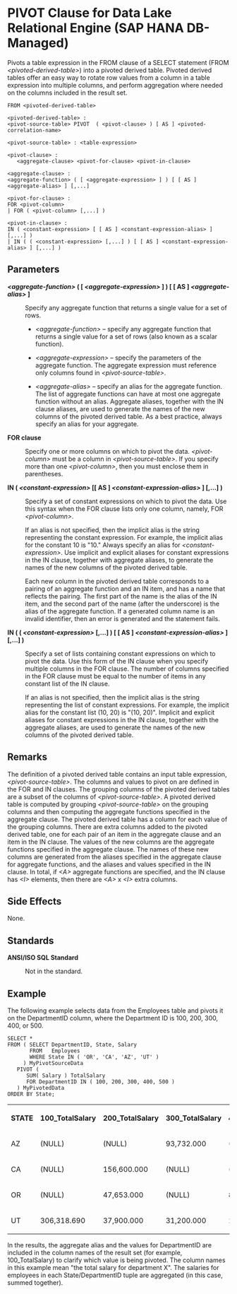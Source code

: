 <!-- loio71337123850742e79ab57ded4fdef45f -->

# PIVOT Clause for Data Lake Relational Engine \(SAP HANA DB-Managed\)

Pivots a table expression in the FROM clause of a SELECT statement \(FROM *<pivoted-derived-table\>*\) into a pivoted derived table. Pivoted derived tables offer an easy way to rotate row values from a column in a table expression into multiple columns, and perform aggregation where needed on the columns included in the result set.



```
FROM <pivoted-derived-table>
```

```
<pivoted-derived-table> :
<pivot-source-table> PIVOT  ( <pivot-clause> ) [ AS ] <pivoted-correlation-name>
```

```
<pivot-source-table> : <table-expression>
```

```
<pivot-clause> : 
   <aggregate-clause> <pivot-for-clause> <pivot-in-clause>
```

```
<aggregate-clause> :
<aggregate-function> ( [ <aggregate-expression> ] ) [ [ AS ] <aggregate-alias> ] [,...]
```

```
<pivot-for-clause> : 
FOR <pivot-column>
| FOR ( <pivot-column> [,...] )
```

```
<pivot-in-clause> : 
IN ( <constant-expression> [ [ AS ] <constant-expression-alias> ] [,...] )
| IN ( ( <constant-expression> [,...] ) [ [ AS ] <constant-expression-alias> ] [,...] )
```



<a name="loio71337123850742e79ab57ded4fdef45f__section_kpt_ljp_njb"/>

## Parameters


<dl class="glossary">
<dt><b>

*<aggregate-function\>* \( \[ *<aggregate-expression\>* \] \) \[ \[ AS \] *<aggregate-alias\>* \]

</b></dt>
<dd>

Specify any aggregate function that returns a single value for a set of rows.

-   *<aggregate-function\>* – specify any aggregate function that returns a single value for a set of rows \(also known as a scalar function\).

-   *<aggregate-expression\>* – specify the parameters of the aggregate function. The aggregate expression must reference only columns found in *<pivot-source-table\>*.

-   *<aggregate-alias\>* – specify an alias for the aggregate function. The list of aggregate functions can have at most one aggregate function without an alias. Aggregate aliases, together with the IN clause aliases, are used to generate the names of the new columns of the pivoted derived table. As a best practice, always specify an alias for your aggregate.




</dd><dt><b>

FOR clause

</b></dt>
<dd>

Specify one or more columns on which to pivot the data. *<pivot-column\>* must be a column in *<pivot-source-table\>*. If you specify more than one *<pivot-column\>*, then you must enclose them in parentheses.



</dd><dt><b>

IN \( *<constant-expression\>* \[\[ AS \] *<constant-expression-alias\>* \] \[,...\] \)

</b></dt>
<dd>

Specify a set of constant expressions on which to pivot the data. Use this syntax when the FOR clause lists only one column, namely, FOR *<pivot-column\>*.

If an alias is not specified, then the implicit alias is the string representing the constant expression. For example, the implicit alias for the constant 10 is "10." Always specify an alias for *<constant-expression\>*. Use implicit and explicit aliases for constant expressions in the IN clause, together with aggregate aliases, to generate the names of the new columns of the pivoted derived table.

Each new column in the pivoted derived table corresponds to a pairing of an aggregate function and an IN item, and has a name that reflects the pairing. The first part of the name is the alias of the IN item, and the second part of the name \(after the underscore\) is the alias of the aggregate function. If a generated column name is an invalid identifier, then an error is generated and the statement fails.



</dd><dt><b>

IN \( \( *<constant-expression\>* \[,...\] \) \[ \[ AS \] *<constant-expression-alias\>* \] \[,...\] \)

</b></dt>
<dd>

Specify a set of lists containing constant expressions on which to pivot the data. Use this form of the IN clause when you specify multiple columns in the FOR clause. The number of columns specified in the FOR clause must be equal to the number of items in any constant list of the IN clause.

If an alias is not specified, then the implicit alias is the string representing the list of constant expressions. For example, the implicit alias for the constant list \(10, 20\) is "\(10, 20\)". Implicit and explicit aliases for constant expressions in the IN clause, together with the aggregate aliases, are used to generate the names of the new columns of the pivoted derived table.



</dd>
</dl>



<a name="loio71337123850742e79ab57ded4fdef45f__section_lpt_ljp_njb"/>

## Remarks

The definition of a pivoted derived table contains an input table expression, *<pivot-source-table\>*. The columns and values to pivot on are defined in the FOR and IN clauses. The grouping columns of the pivoted derived tables are a subset of the columns of *<pivot-source-table\>*. A pivoted derived table is computed by grouping *<pivot-source-table\>* on the grouping columns and then computing the aggregate functions specified in the aggregate clause. The pivoted derived table has a column for each value of the grouping columns. There are extra columns added to the pivoted derived table, one for each pair of an item in the aggregate clause and an item in the IN clause. The values of the new columns are the aggregate functions specified in the aggregate clause. The names of these new columns are generated from the aliases specified in the aggregate clause for aggregate functions, and the aliases and values specified in the IN clause. In total, if *<A\>* aggregate functions are specified, and the IN clause has *<I\>* elements, then there are *<A\>* x *<I\>* extra columns.



<a name="loio71337123850742e79ab57ded4fdef45f__section_npt_ljp_njb"/>

## Side Effects

None.



<a name="loio71337123850742e79ab57ded4fdef45f__section_opt_ljp_njb"/>

## Standards


<dl>
<dt><b>

ANSI/ISO SQL Standard

</b></dt>
<dd>

Not in the standard.



</dd>
</dl>



## Example

The following example selects data from the Employees table and pivots it on the DepartmentID column, where the Department ID is 100, 200, 300, 400, or 500.

```
SELECT * 
FROM ( SELECT DepartmentID, State, Salary 
       FROM   Employees
       WHERE State IN ( 'OR', 'CA', 'AZ', 'UT' )
     ) MyPivotSourceData
   PIVOT ( 
      SUM( Salary ) TotalSalary  
      FOR DepartmentID IN ( 100, 200, 300, 400, 500 )
   ) MyPivotedData
ORDER BY State;
```


<table>
<tr>
<th valign="top">

STATE

</th>
<th valign="top">

100\_TotalSalary

</th>
<th valign="top">

200\_TotalSalary

</th>
<th valign="top">

300\_TotalSalary

</th>
<th valign="top">

400\_TotalSalary

</th>
<th valign="top">

500\_TotalSalary

</th>
</tr>
<tr>
<td valign="top">

AZ

</td>
<td valign="top">

\(NULL\)

</td>
<td valign="top">

\(NULL\)

</td>
<td valign="top">

93,732.000

</td>
<td valign="top">

\(NULL\)

</td>
<td valign="top">

85,300.800

</td>
</tr>
<tr>
<td valign="top">

CA

</td>
<td valign="top">

\(NULL\)

</td>
<td valign="top">

156,600.000

</td>
<td valign="top">

\(NULL\)

</td>
<td valign="top">

\(NULL\)

</td>
<td valign="top">

\(NULL\)

</td>
</tr>
<tr>
<td valign="top">

OR

</td>
<td valign="top">

\(NULL\)

</td>
<td valign="top">

47,653.000

</td>
<td valign="top">

\(NULL\)

</td>
<td valign="top">

80,339.000

</td>
<td valign="top">

54,790.000

</td>
</tr>
<tr>
<td valign="top">

UT

</td>
<td valign="top">

306,318.690

</td>
<td valign="top">

37,900.000

</td>
<td valign="top">

31,200.000

</td>
<td valign="top">

107,129.000

</td>
<td valign="top">

59,479.000

</td>
</tr>
</table>

In the results, the aggregate alias and the values for DepartmentID are included in the column names of the result set \(for example, 100\_TotalSalary\) to clarify which value is being pivoted. The column names in this example mean "the total salary for department X". The salaries for employees in each State/DepartmentID tuple are aggregated \(in this case, summed together\).

